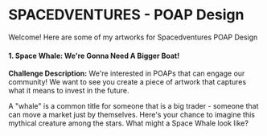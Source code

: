 # SPACEDVENTURES - POAP Design

Welcome! Here are some of my artworks for Spacedventures POAP Design

#### 1. Space Whale: We're Gonna Need A Bigger Boat!
**Challenge Description:** 
We're interested in POAPs that can engage our community! We want to see you create a piece of artwork that captures what it means to invest in the future.

A "whale" is a common title for someone that is a big trader - someone that can move a market just by themselves. Here's your chance to imagine this mythical creature among the stars. What might a Space Whale look like?